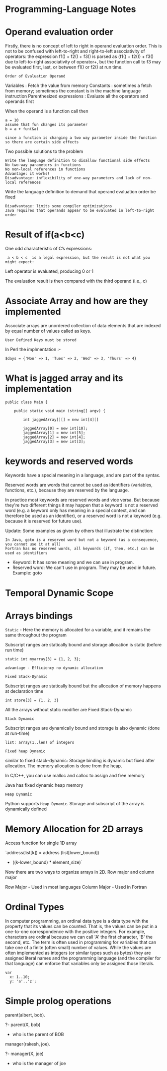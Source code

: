 # Programming-Language Notes

# Operand evaluation order

Firstly, there is no concept of left to right in operand evaluation order. This is not to be confused with left-to-right and right-to-left associativity of operators: the expression f1() + f2() + f3() is parsed as (f1() + f2()) + f3() due to left-to-right associativity of operator+, but the function call to f3 may be evaluated first, last, or between f1() or f2() at run time. 

`Order of Evaluation Operand` 

Variables : Fetch the value from memory
Constants : sometimes a fetch from memory; sometimes the constant is in the machine language instruction
Parenthesized expressions : Evaluate all the operators and operands first

When the operand is a function call then 

    a = 10
    assume that fun changes its parameter
    b = a + fun(&a)
    
    since a function is changing a two way parameter inside the function so there are certain side effects
    
Two possible solutions to the problem

    Write the language definition to disallow functional side effects
    No two-way parameters in functions
    No non-local references in functions
    Advantage: it works!
    Disadvantage: inflexibility of one-way parameters and lack of non-local references
    
Write the language definition to demand that operand evaluation order be fixed

    Disadvantage: limits some compiler optimizations
    Java requires that operands appear to be evaluated in left-to-right order
    
# Result of if(a<b<c)

One odd characteristic of C’s expressions:   
     
     a < b < c  is a legal expression, but the result is not what you might expect:
     
Left operator is evaluated, producing 0 or 1

The evaluation result is then compared with the third operand (i.e., c)

# Associate Array and how are they implemented

Associate arrays are unordered collection of data elements that are indexed by equal number of values called as keys.

    User Defined Keys must be stored
    
In Perl the implmentation :-

    $days = {'Mon' => 1, 'Tues' => 2, 'Wed' => 3, 'Thurs' => 4}

# What is jagged array and its implementation 

    public class Main {
    
        public static void main (string[] argv) {
        
            int jaggedArray[][] = new int[4][]
            
            jaggedArray[0] = new int[10];
            jaggedArray[1] = new int[5];
            jaggedArray[2] = new int[4];
            jaggedArray[3] = new int[3];

# keywords and reserved words

Keywords have a special meaning in a language, and are part of the syntax.

Reserved words are words that cannot be used as identifiers (variables, functions, etc.), because they are reserved by the language.

In practice most keywords are reserved words and vice versa. But because they're two different things it may happen that a keyword is not a reserved word (e.g. a keyword only has meaning in a special context, and can therefore be used as an identifier), or a reserved word is not a keyword (e.g. because it is reserved for future use).

Update: Some examples as given by others that illustrate the distinction:

    In Java, goto is a reserved word but not a keyword (as a consequence, you cannot use it at all)
    Fortran has no reserved words, all keywords (if, then, etc.) can be used as identifiers

* Keyword: It has some meaning and we can use in program.
* Reserved word: We can't use in program. They may be used in future. Example: goto

# Temporal Dynamic Scope


# Arrays bindings

`Static` - Here the memory is allocated for a variable, and it remains the same throughout the program

Subscript ranges are statically bound and storage allocation is static (before run time)

    static int myarray[3] = {1, 2, 3};
    
    advantage - Efficiency no dynamic allocation
    
`Fixed Stack-Dynamic`

Subscript ranges are statically bound but the allocation of memory happens at declaration time

    int store[3] = {1, 2, 3}

All the arrays without static modifier are Fixed Stack-Dynamic

`Stack Dynamic` 

Subscript ranges are dynamically bound and storage is also dynamic (done at run-time)

    list: array(1..len) of integers
    
`Fixed heap Dynamic`

similar to fixed stack-dynamic: Storage binding is dynamic but fixed after allocation. The memory allocation is done from the heap. 

In C/C++, you can use malloc and calloc to assign and free memory

Java has fixed dynamic heap memory

`Heap Dynamic` 

Python supports `Heap Dynamic`. Storage and subscript of the array is dynamically defined 

# Memory Allocation for 2D arrays

Access function for single 1D array 

`address(list[k]) = address (list[lower_bound])
+ ((k-lower_bound) * element_size)`



Now there are two ways to organize arrays in 2D. Row major and column major 

Row Major - Used in most languages 
Column Major - Used in Fortran 




# Ordinal Types 

In computer programming, an ordinal data type is a data type with the property that its values can be counted. That is, the values can be put in a one-to-one correspondence with the positive integers. For example, characters are ordinal because we can call 'A' the first character, 'B' the second, etc. The term is often used in programming for variables that can take one of a finite (often small) number of values. While the values are often implemented as integers (or similar types such as bytes) they are assigned literal names and the programming language (and the compiler for that language) can enforce that variables only be assigned those literals.

    var
      x: 1..10;
      y: 'a'..'z';


# Simple prolog operations

parent(albert, bob).

?- parent(X, bob)
* who is the parent of BOB

manager(rakesh, joe).

?- manager(X, joe) 

* who is the manager of joe


# 





            
            
    
    





























